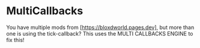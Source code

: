 # MultiCallbacks

You have multiple mods from [https://bloxdworld.pages.dev], but more than one is using the tick-callback? This uses the MULTI CALLBACKS ENGINE to fix this!
